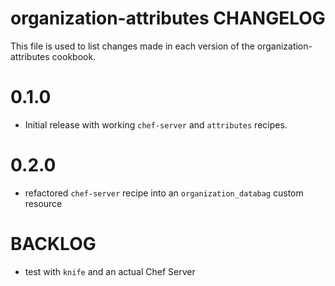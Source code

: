 # organization-attributes CHANGELOG

This file is used to list changes made in each version of the organization-attributes cookbook.

# 0.1.0

- Initial release with working `chef-server` and `attributes` recipes.

# 0.2.0

- refactored `chef-server` recipe into an `organization_databag` custom resource

# BACKLOG

- test with `knife` and an actual Chef Server
